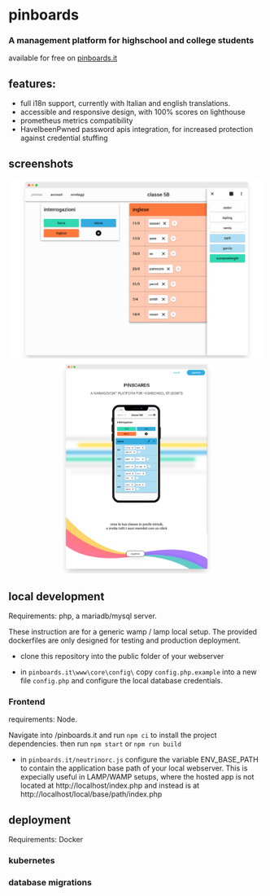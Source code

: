 # pinboards
### A management platform for highschool and college students 

available for free on [pinboards.it](https://pinboards.it)

## features:


- full i18n support, currently with Italian and english translations.
- accessible and responsive design, with 100% scores on lighthouse
- prometheus metrics compatibility
- HaveIbeenPwned password apis integration, for increased protection against credential stuffing

## screenshots
<p align="center">
<img src="./pinboards.it/src/pages/index/assets/screen_m1.png" width="500px" height="auto" />
<img src="./pinboards.it/src/pages/index/assets/screen_m2.png" width="300px" height="auto" />
</p>

## local development

Requirements: php, a mariadb/mysql server. 

These instruction are for a generic wamp / lamp local setup. The provided dockerfiles are only designed for
testing and production deployment.

- clone this repository into the public folder of your webserver

- in  `pinboards.it\www\core\config\` copy `config.php.example` into a new file `config.php` and configure
  the local database credentials.

### Frontend

requirements: Node.

Navigate into /pinboards.it and run `npm ci` to install the project dependencies. then run `npm start` or `npm run build`


  
- in `pinboards.it/neutrinorc.js` configure the variable ENV_BASE_PATH to contain the application base path of your local webserver.
  This is expecially useful in LAMP/WAMP setups, where the hosted app is not located at http://localhost/index.php and instead is at
  http://localhost/local/base/path/index.php

## deployment

Requirements: Docker

### kubernetes

### database migrations
